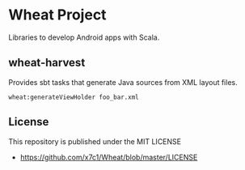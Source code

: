 # Wheat Project

Libraries to develop Android apps with Scala.

## wheat-harvest

Provides sbt tasks that generate Java sources from XML layout files.

```
wheat:generateViewHolder foo_bar.xml
```

## License

This repository is published under the MIT LICENSE
  * https://github.com/x7c1/Wheat/blob/master/LICENSE

